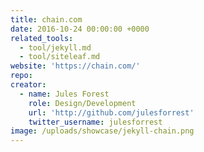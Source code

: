 ```yaml
---
title: chain.com
date: 2016-10-24 00:00:00 +0000
related_tools:
  - tool/jekyll.md
  - tool/siteleaf.md
website: 'https://chain.com/'
repo:
creator:
  - name: Jules Forest
    role: Design/Development
    url: 'http://github.com/julesforrest'
    twitter_username: julesforrest
image: /uploads/showcase/jekyll-chain.png
---
```


